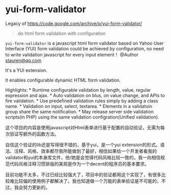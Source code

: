 # yui-form-validator
Legacy of https://code.google.com/archive/p/yui-form-validator/

> do html form validation with configuration

`yui-form-validator` is a javascript html form validator based on Yahoo User Interface (YUI) form validation could be achieved by configuration, no need to write validation javascript for every input element！ @Author stauren@qq.com

It's a YUI extension.

It enables configurable dynamic HTML form validation.

Highlights: * Runtime configurable validation by length, value, regular expression and ajax. * Auto validation on blus, on value change, and APIs to fire validation. * Use predefined validation rules simply by adding a class name. * Validation on input, select, textarea. * Elements in a validatoin group share the same notification. * May release server side validation scripts(in PHP) using the same validation configration(Unified validation).

这个项目的内容是使用javascript对Html表单进行基于配置的自动验证，无需为每次验证写额外的函数方法。

自信这个验证的lib还是写得很不错的，基于yui，是一个yui extension的形式。语法、注释、风格、效率都尽我所能做到了最好，相信如果给一个开发者看我的validator和yui的本身库文件，他/她是会觉得代码风格比较一致的，我一向相信规范代码风格注释习惯排版的美观是作为一个decent的程序员的基本要求。

目前功能不太多，不过已经比较强大了，项目中的验证都用这个实现了，有很多比较难比较偏的使用例子都解决了。我也知道做一个万能的表单验证是不可能的，不过，我会努力更新的。